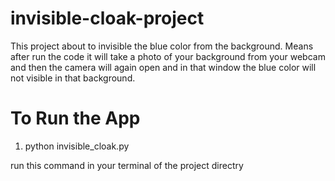 # invisible-cloak-project
This project about to invisible the blue color from the background. Means after run the code it will take a photo of your background from your webcam and then the camera will again open and in that window the blue color will not visible in that background.

# To Run the App
1. python invisible_cloak.py

run this command in your terminal of the project directry
